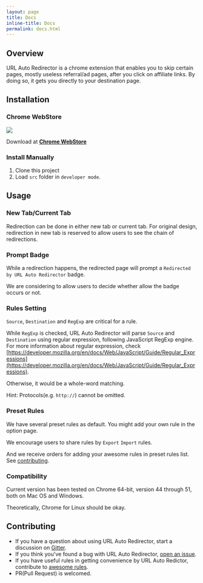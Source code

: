 ```yaml
---
layout: page
title: Docs
inline-title: Docs
permalink: docs.html
---
```

## Overview

URL Auto Redirector is a chrome extension that enables you to skip certain pages, mostly useless referral/ad pages, after you click on affiliate links.
By doing so, it gets you directly to your destination page.

## Installation

### Chrome WebStore

[![](https://developer.chrome.com/webstore/images/ChromeWebStore_Badge_v2_496x150.png)](https://chrome.google.com/webstore/detail/mckfcfnegaimgcgepikhdnajpkkhdnkn)

Download at [__Chrome WebStore__](https://chrome.google.com/webstore/detail/mckfcfnegaimgcgepikhdnajpkkhdnkn)

### Install Manually

1. Clone this project
2. Load ```src``` folder in ```developer mode```.

## Usage

### New Tab/Current Tab

Redirection can be done in either new tab or current tab. For original design, redirection in new tab is reserved to allow users to see the chain of redirections.

### Prompt Badge

While a redirection happens, the redirected page will prompt a ```Redirected by URL Auto Redirector``` badge.

We are considering to allow users to decide whether allow the badge occurs or not.

### Rules Setting

```Source```, ```Destination``` and ```RegExp``` are critical for a rule.

While ```RegExp``` is checked, URL Auto Redirector will parse ```Source``` and ```Destination``` using regular expression, following JavaScript RegExp engine. For more information about regular expression, check [https://developer.mozilla.org/en/docs/Web/JavaScript/Guide/Regular_Expressions](https://developer.mozilla.org/en/docs/Web/JavaScript/Guide/Regular_Expressions).

Otherwise, it would be a whole-word matching.

Hint: Protocols(e.g. ```http://```) cannot be omitted.

### Preset Rules
We have several preset rules as default. You might add your own rule in the option page.

We encourage users to share rules by ```Export``` ```Import``` rules.

And we receive orders for adding your awesome rules in preset rules list. See [contributing](#contributing).

### Compatibility
Current version has been tested on Chrome 64-bit, version 44 through 51, both on Mac OS and Windows.

Theoretically, Chrome for Linux should be okay.

## Contributing

* If you have a question about using URL Auto Redirector, start a discussion on [Gitter](https://gitter.im/UrlAutoRedirector/UrlAutoRedirector).
* If you think you've found a bug with URL Auto Redirector, [open an issue](https://github.com/crispgm/UrlAutoRedirector/issues/new).
* If you have useful rules in getting convenience by URL Auto Redictor, contribute to [awesome rules](https://github.com/UrlAutoRedirector/awesome-rules).
* PR(Pull Request) is welcomed.
